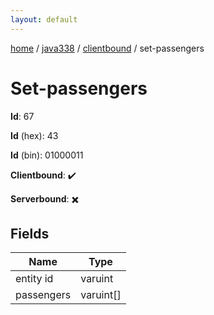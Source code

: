 ```yaml
---
layout: default
---
```


[home](/)  /  [java338](/protocol/java338)  /  [clientbound](/protocol/java338/clientbound)  /  set-passengers

# Set-passengers

**Id**: 67

**Id** (hex): 43

**Id** (bin): 01000011

**Clientbound**: ✔️

**Serverbound**: ✖️

## Fields

Name | Type
---|---
entity id | varuint
passengers | varuint[]

